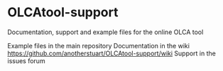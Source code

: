 # OLCAtool-support
Documentation, support and example files for the online OLCA tool

Example files in the main repository
Documentation in the wiki https://github.com/anotherstuart/OLCAtool-support/wiki
Support in the issues forum
